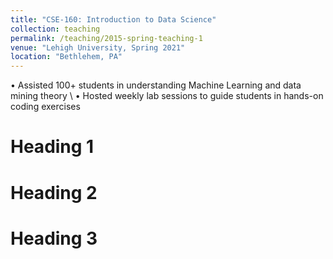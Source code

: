 ```yaml
---
title: "CSE-160: Introduction to Data Science"
collection: teaching
permalink: /teaching/2015-spring-teaching-1
venue: "Lehigh University, Spring 2021"
location: "Bethlehem, PA"
---
```


• Assisted 100+ students in understanding Machine Learning and data mining theory \\
• Hosted weekly lab sessions to guide students in hands-on coding exercises

Heading 1
======

Heading 2
======

Heading 3
======
